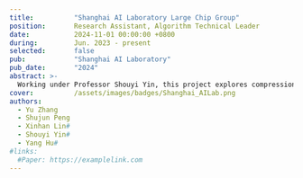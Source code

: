 ```yaml
---
title:          "Shanghai AI Laboratory Large Chip Group"
position:       Research Assistant, Algorithm Technical Leader
date:           2024-11-01 00:00:00 +0800
during:         Jun. 2023 - present
selected:       false
pub:            "Shanghai AI Laboratory"
pub_date:       "2024"
abstract: >-
  Working under Professor Shouyi Yin, this project explores compression technologies for general visual models, with two papers under preparation for submission to CVPR 2025 and ICCV 2025. Developed a new adaptive knowledge distillation algorithm, achieving high-quality model compression with an accuracy reduction of less than 2%.
cover:          /assets/images/badges/Shanghai_AILab.png
authors:
  - Yu Zhang
  - Shujun Peng
  - Xinhan Lin#
  - Shouyi Yin#
  - Yang Hu#
#links:
  #Paper: https://examplelink.com
---
```

